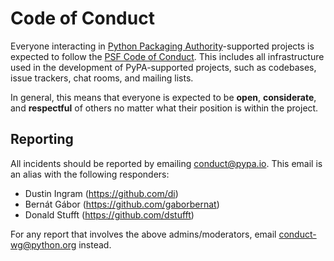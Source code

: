 # Code of Conduct

Everyone interacting in [Python Packaging Authority]-supported projects is
expected to follow the [PSF Code of Conduct]. This includes all infrastructure
used in the development of PyPA-supported projects, such as codebases, issue
trackers, chat rooms, and mailing lists.

In general, this means that everyone is expected to be **open**,
**considerate**, and **respectful** of others no matter what their position is
within the project.

## Reporting

All incidents should be reported by emailing conduct@pypa.io. This email is an
alias with the following responders:

* Dustin Ingram (https://github.com/di)
* Bernát Gábor (https://github.com/gaborbernat)
* Donald Stufft (https://github.com/dstufft)

For any report that involves the above admins/moderators, email
conduct-wg@python.org instead.

[Python Packaging Authority]: https://github.com/pypa/
[PSF Code of Conduct]: https://policies.python.org/python.org/code-of-conduct/
